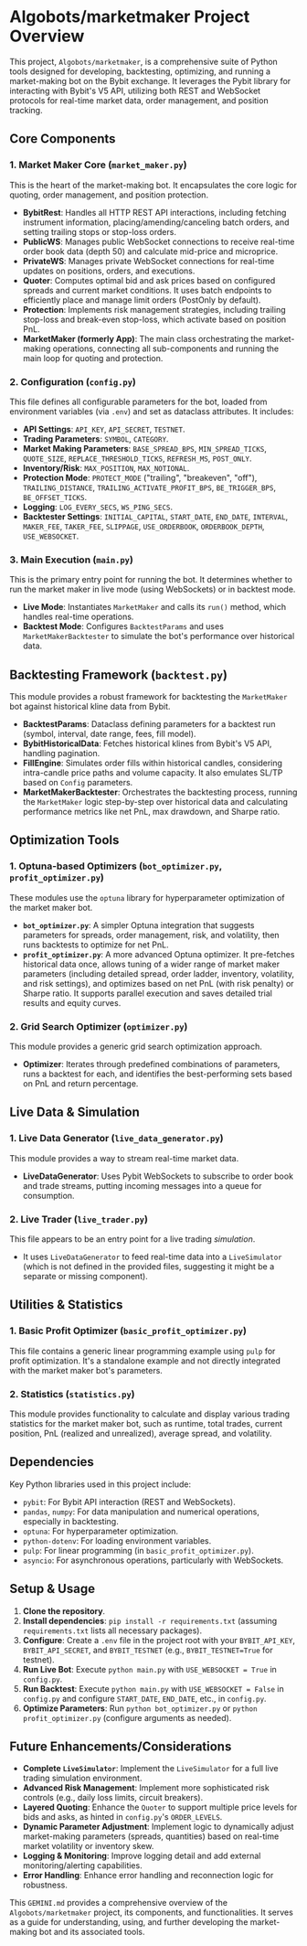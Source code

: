 # Algobots/marketmaker Project Overview

This project, `Algobots/marketmaker`, is a comprehensive suite of Python tools designed for developing, backtesting, optimizing, and running a market-making bot on the Bybit exchange. It leverages the Pybit library for interacting with Bybit's V5 API, utilizing both REST and WebSocket protocols for real-time market data, order management, and position tracking.

## Core Components

### 1. Market Maker Core (`market_maker.py`)
This is the heart of the market-making bot. It encapsulates the core logic for quoting, order management, and position protection.

- **BybitRest**: Handles all HTTP REST API interactions, including fetching instrument information, placing/amending/canceling batch orders, and setting trailing stops or stop-loss orders.
- **PublicWS**: Manages public WebSocket connections to receive real-time order book data (depth 50) and calculate mid-price and microprice.
- **PrivateWS**: Manages private WebSocket connections for real-time updates on positions, orders, and executions.
- **Quoter**: Computes optimal bid and ask prices based on configured spreads and current market conditions. It uses batch endpoints to efficiently place and manage limit orders (PostOnly by default).
- **Protection**: Implements risk management strategies, including trailing stop-loss and break-even stop-loss, which activate based on position PnL.
- **MarketMaker (formerly App)**: The main class orchestrating the market-making operations, connecting all sub-components and running the main loop for quoting and protection.

### 2. Configuration (`config.py`)
This file defines all configurable parameters for the bot, loaded from environment variables (via `.env`) and set as dataclass attributes. It includes:

- **API Settings**: `API_KEY`, `API_SECRET`, `TESTNET`.
- **Trading Parameters**: `SYMBOL`, `CATEGORY`.
- **Market Making Parameters**: `BASE_SPREAD_BPS`, `MIN_SPREAD_TICKS`, `QUOTE_SIZE`, `REPLACE_THRESHOLD_TICKS`, `REFRESH_MS`, `POST_ONLY`.
- **Inventory/Risk**: `MAX_POSITION`, `MAX_NOTIONAL`.
- **Protection Mode**: `PROTECT_MODE` ("trailing", "breakeven", "off"), `TRAILING_DISTANCE`, `TRAILING_ACTIVATE_PROFIT_BPS`, `BE_TRIGGER_BPS`, `BE_OFFSET_TICKS`.
- **Logging**: `LOG_EVERY_SECS`, `WS_PING_SECS`.
- **Backtester Settings**: `INITIAL_CAPITAL`, `START_DATE`, `END_DATE`, `INTERVAL`, `MAKER_FEE`, `TAKER_FEE`, `SLIPPAGE`, `USE_ORDERBOOK`, `ORDERBOOK_DEPTH`, `USE_WEBSOCKET`.

### 3. Main Execution (`main.py`)
This is the primary entry point for running the bot. It determines whether to run the market maker in live mode (using WebSockets) or in backtest mode.

- **Live Mode**: Instantiates `MarketMaker` and calls its `run()` method, which handles real-time operations.
- **Backtest Mode**: Configures `BacktestParams` and uses `MarketMakerBacktester` to simulate the bot's performance over historical data.

## Backtesting Framework (`backtest.py`)
This module provides a robust framework for backtesting the `MarketMaker` bot against historical kline data from Bybit.

- **BacktestParams**: Dataclass defining parameters for a backtest run (symbol, interval, date range, fees, fill model).
- **BybitHistoricalData**: Fetches historical klines from Bybit's V5 API, handling pagination.
- **FillEngine**: Simulates order fills within historical candles, considering intra-candle price paths and volume capacity. It also emulates SL/TP based on `Config` parameters.
- **MarketMakerBacktester**: Orchestrates the backtesting process, running the `MarketMaker` logic step-by-step over historical data and calculating performance metrics like net PnL, max drawdown, and Sharpe ratio.

## Optimization Tools

### 1. Optuna-based Optimizers (`bot_optimizer.py`, `profit_optimizer.py`)
These modules use the `optuna` library for hyperparameter optimization of the market maker bot.

- **`bot_optimizer.py`**: A simpler Optuna integration that suggests parameters for spreads, order management, risk, and volatility, then runs backtests to optimize for net PnL.
- **`profit_optimizer.py`**: A more advanced Optuna optimizer. It pre-fetches historical data once, allows tuning of a wider range of market maker parameters (including detailed spread, order ladder, inventory, volatility, and risk settings), and optimizes based on net PnL (with risk penalty) or Sharpe ratio. It supports parallel execution and saves detailed trial results and equity curves.

### 2. Grid Search Optimizer (`optimizer.py`)
This module provides a generic grid search optimization approach.

- **Optimizer**: Iterates through predefined combinations of parameters, runs a backtest for each, and identifies the best-performing sets based on PnL and return percentage.

## Live Data & Simulation

### 1. Live Data Generator (`live_data_generator.py`)
This module provides a way to stream real-time market data.

- **LiveDataGenerator**: Uses Pybit WebSockets to subscribe to order book and trade streams, putting incoming messages into a queue for consumption.

### 2. Live Trader (`live_trader.py`)
This file appears to be an entry point for a live trading *simulation*.

- It uses `LiveDataGenerator` to feed real-time data into a `LiveSimulator` (which is not defined in the provided files, suggesting it might be a separate or missing component).

## Utilities & Statistics

### 1. Basic Profit Optimizer (`basic_profit_optimizer.py`)
This file contains a generic linear programming example using `pulp` for profit optimization. It's a standalone example and not directly integrated with the market maker bot's parameters.

### 2. Statistics (`statistics.py`)
This module provides functionality to calculate and display various trading statistics for the market maker bot, such as runtime, total trades, current position, PnL (realized and unrealized), average spread, and volatility.

## Dependencies

Key Python libraries used in this project include:
- `pybit`: For Bybit API interaction (REST and WebSockets).
- `pandas`, `numpy`: For data manipulation and numerical operations, especially in backtesting.
- `optuna`: For hyperparameter optimization.
- `python-dotenv`: For loading environment variables.
- `pulp`: For linear programming (in `basic_profit_optimizer.py`).
- `asyncio`: For asynchronous operations, particularly with WebSockets.

## Setup & Usage

1.  **Clone the repository**.
2.  **Install dependencies**: `pip install -r requirements.txt` (assuming `requirements.txt` lists all necessary packages).
3.  **Configure**: Create a `.env` file in the project root with your `BYBIT_API_KEY`, `BYBIT_API_SECRET`, and `BYBIT_TESTNET` (e.g., `BYBIT_TESTNET=True` for testnet).
4.  **Run Live Bot**: Execute `python main.py` with `USE_WEBSOCKET = True` in `config.py`.
5.  **Run Backtest**: Execute `python main.py` with `USE_WEBSOCKET = False` in `config.py` and configure `START_DATE`, `END_DATE`, etc., in `config.py`.
6.  **Optimize Parameters**: Run `python bot_optimizer.py` or `python profit_optimizer.py` (configure arguments as needed).

## Future Enhancements/Considerations

- **Complete `LiveSimulator`**: Implement the `LiveSimulator` for a full live trading simulation environment.
- **Advanced Risk Management**: Implement more sophisticated risk controls (e.g., daily loss limits, circuit breakers).
- **Layered Quoting**: Enhance the `Quoter` to support multiple price levels for bids and asks, as hinted in `config.py`'s `ORDER_LEVELS`.
- **Dynamic Parameter Adjustment**: Implement logic to dynamically adjust market-making parameters (spreads, quantities) based on real-time market volatility or inventory skew.
- **Logging & Monitoring**: Improve logging detail and add external monitoring/alerting capabilities.
- **Error Handling**: Enhance error handling and reconnection logic for robustness.

This `GEMINI.md` provides a comprehensive overview of the `Algobots/marketmaker` project, its components, and functionalities. It serves as a guide for understanding, using, and further developing the market-making bot and its associated tools.

